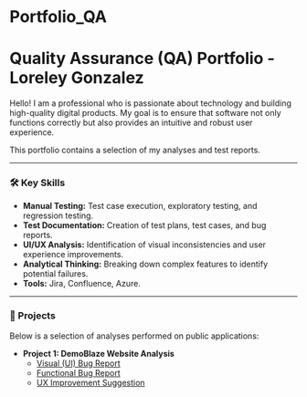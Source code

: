 # Portfolio_QA

# Quality Assurance (QA) Portfolio - Loreley Gonzalez

Hello! I am a professional who is passionate about technology and building high-quality digital products. My goal is to ensure that software not only functions correctly but also provides an intuitive and robust user experience.

This portfolio contains a selection of my analyses and test reports.

---

### 🛠️ Key Skills

* **Manual Testing:** Test case execution, exploratory testing, and regression testing.
* **Test Documentation:** Creation of test plans, test cases, and bug reports.
* **UI/UX Analysis:** Identification of visual inconsistencies and user experience improvements.
* **Analytical Thinking:** Breaking down complex features to identify potential failures.
* **Tools:** Jira, Confluence, Azure.

---

### 📂 Projects

Below is a selection of analyses performed on public applications:

* **Project 1: DemoBlaze Website Analysis**
   * [Visual (UI) Bug Report](demoblaze-analysis/01-UI-Bug-Report.md)
   * [Functional Bug Report](demoblaze-analysis/02-Functional-Bug-Report.md)
   * [UX Improvement Suggestion](demoblaze-analysis/03-UX-Improvement-Suggestion.md)
